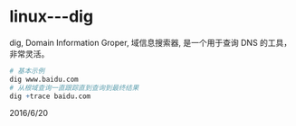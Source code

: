 # linux---dig

dig, Domain Information Groper, 域信息搜索器, 是一个用于查询 DNS 的工具，非常灵活。  

```r
# 基本示例
dig www.baidu.com
# 从根域查询一直跟踪直到查询到最终结果
dig +trace baidu.com
```


2016/6/20  
